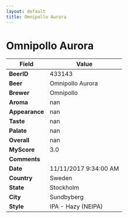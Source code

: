 ```yaml
---
layout: default
title: Omnipollo Aurora
---
```


# Omnipollo Aurora

| Field         | Value     |
|---------------|-----------|
| **BeerID** | 433143 |
| **Beer** | Omnipollo Aurora |
| **Brewer** | Omnipollo |
| **Aroma** | nan |
| **Appearance** | nan |
| **Taste** | nan |
| **Palate** | nan |
| **Overall** | nan |
| **MyScore** | 3.0 |
| **Comments** |   |
| **Date** | 11/11/2017 9:34:00 AM |
| **Country** | Sweden |
| **State** | Stockholm |
| **City** | Sundbyberg |
| **Style** | IPA - Hazy (NEIPA) |
